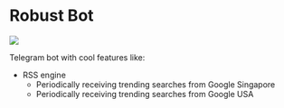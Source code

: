 # Robust Bot

<a href="https://www.python.org/">
  <img src="https://img.shields.io/badge/built%20with-Python3-red.svg" />
</a>

Telegram bot with cool features like:
 - RSS engine
    - Periodically receiving trending searches from Google Singapore
    - Periodically receiving trending searches from Google USA
 

